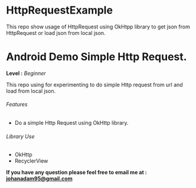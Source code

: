 # HttpRequestExample
This repo show usage of HttpRequest using OkHtpp library to get json from HttpRequest or load json from local json.

# Android Demo Simple Http Request.

**Level :** *Beginner*

This repo using for experimenting to do simple Http request from url and load from local json.

###### Features
- Do a simple Http Request using OkHttp library.

###### Library Use
- OkHttp
- RecyclerView

**If you have any question please feel free to email me at : johanadam95@gmail.com**
